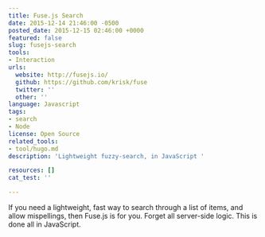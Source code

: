 ```yaml
---
title: Fuse.js Search
date: 2015-12-14 21:46:00 -0500
posted_date: 2015-12-15 02:46:00 +0000
featured: false
slug: fusejs-search
tools:
- Interaction
urls:
  website: http://fusejs.io/
  github: https://github.com/krisk/fuse
  twitter: ''
  other: ''
language: Javascript
tags:
- search
- Node
license: Open Source
related_tools:
- tool/hugo.md
description: 'Lightweight fuzzy-search, in JavaScript '

resources: []
cat_test: ''

---
```

If you need a lightweight, fast way to search through a list of items, and allow mispellings, then Fuse.js is for you. Forget all server-side logic. This is done all in JavaScript.
